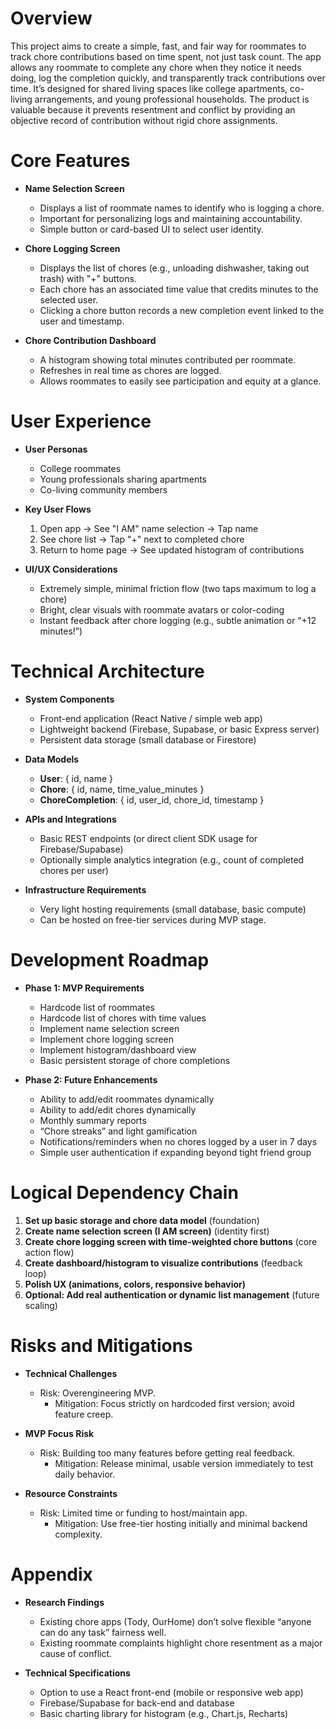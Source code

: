 <context>

# Overview  
This project aims to create a simple, fast, and fair way for roommates to track chore contributions based on time spent, not just task count. The app allows any roommate to complete any chore when they notice it needs doing, log the completion quickly, and transparently track contributions over time. It’s designed for shared living spaces like college apartments, co-living arrangements, and young professional households. The product is valuable because it prevents resentment and conflict by providing an objective record of contribution without rigid chore assignments.

# Core Features  
- **Name Selection Screen**
  - Displays a list of roommate names to identify who is logging a chore.
  - Important for personalizing logs and maintaining accountability.
  - Simple button or card-based UI to select user identity.

- **Chore Logging Screen**
  - Displays the list of chores (e.g., unloading dishwasher, taking out trash) with "+" buttons.
  - Each chore has an associated time value that credits minutes to the selected user.
  - Clicking a chore button records a new completion event linked to the user and timestamp.

- **Chore Contribution Dashboard**
  - A histogram showing total minutes contributed per roommate.
  - Refreshes in real time as chores are logged.
  - Allows roommates to easily see participation and equity at a glance.

# User Experience  
- **User Personas**
  - College roommates
  - Young professionals sharing apartments
  - Co-living community members

- **Key User Flows**
  1. Open app → See "I AM" name selection → Tap name
  2. See chore list → Tap "+" next to completed chore
  3. Return to home page → See updated histogram of contributions

- **UI/UX Considerations**
  - Extremely simple, minimal friction flow (two taps maximum to log a chore)
  - Bright, clear visuals with roommate avatars or color-coding
  - Instant feedback after chore logging (e.g., subtle animation or “+12 minutes!”)

</context>

<PRD>

# Technical Architecture  

- **System Components**
  - Front-end application (React Native / simple web app)
  - Lightweight backend (Firebase, Supabase, or basic Express server)
  - Persistent data storage (small database or Firestore)

- **Data Models**
  - **User**: { id, name }
  - **Chore**: { id, name, time_value_minutes }
  - **ChoreCompletion**: { id, user_id, chore_id, timestamp }

- **APIs and Integrations**
  - Basic REST endpoints (or direct client SDK usage for Firebase/Supabase)
  - Optionally simple analytics integration (e.g., count of completed chores per user)

- **Infrastructure Requirements**
  - Very light hosting requirements (small database, basic compute)
  - Can be hosted on free-tier services during MVP stage.

# Development Roadmap  

- **Phase 1: MVP Requirements**
  - Hardcode list of roommates
  - Hardcode list of chores with time values
  - Implement name selection screen
  - Implement chore logging screen
  - Implement histogram/dashboard view
  - Basic persistent storage of chore completions

- **Phase 2: Future Enhancements**
  - Ability to add/edit roommates dynamically
  - Ability to add/edit chores dynamically
  - Monthly summary reports
  - “Chore streaks” and light gamification
  - Notifications/reminders when no chores logged by a user in 7 days
  - Simple user authentication if expanding beyond tight friend group

# Logical Dependency Chain  

1. **Set up basic storage and chore data model** (foundation)
2. **Create name selection screen (I AM screen)** (identity first)
3. **Create chore logging screen with time-weighted chore buttons** (core action flow)
4. **Create dashboard/histogram to visualize contributions** (feedback loop)
5. **Polish UX (animations, colors, responsive behavior)**
6. **Optional: Add real authentication or dynamic list management** (future scaling)

# Risks and Mitigations  

- **Technical Challenges**
  - Risk: Overengineering MVP.
    - Mitigation: Focus strictly on hardcoded first version; avoid feature creep.
  
- **MVP Focus Risk**
  - Risk: Building too many features before getting real feedback.
    - Mitigation: Release minimal, usable version immediately to test daily behavior.

- **Resource Constraints**
  - Risk: Limited time or funding to host/maintain app.
    - Mitigation: Use free-tier hosting initially and minimal backend complexity.

# Appendix  

- **Research Findings**
  - Existing chore apps (Tody, OurHome) don’t solve flexible “anyone can do any task” fairness well.
  - Existing roommate complaints highlight chore resentment as a major cause of conflict.

- **Technical Specifications**
  - Option to use a React front-end (mobile or responsive web app)
  - Firebase/Supabase for back-end and database
  - Basic charting library for histogram (e.g., Chart.js, Recharts)

</PRD>
